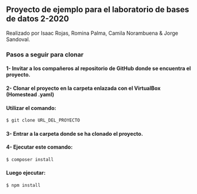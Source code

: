 ## Proyecto de ejemplo para el laboratorio de bases de datos 2-2020

Realizado por Isaac Rojas, Romina Palma, Camila Norambuena & Jorge Sandoval. 

### Pasos a seguir para clonar

#### 1- Invitar a los compañeros al repositorio de GitHub donde se encuentra el proyecto.

#### 2- Clonar el proyecto en la carpeta enlazada con el VirtualBox (Homestead .yaml)
#### Utilizar el comando:
```sh
$ git clone URL_DEL_PROYECTO
```
#### 3- Entrar a la carpeta donde se ha clonado el proyecto.

#### 4- Ejecutar este comando:
```sh
$ composer install 
```
#### Luego ejecutar:
```sh
$ npm install 
```

